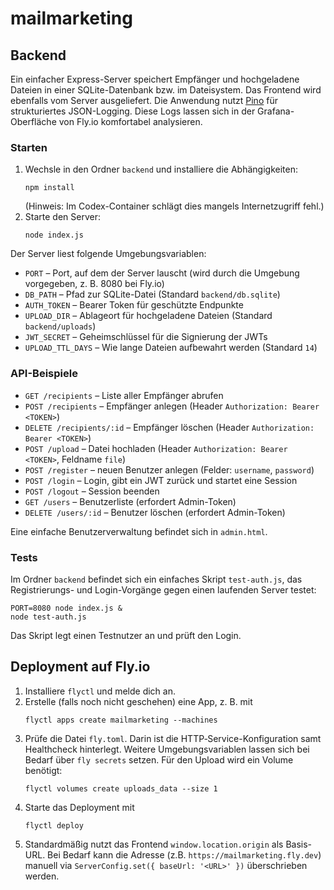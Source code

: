 # mailmarketing

## Backend

Ein einfacher Express-Server speichert Empfänger und hochgeladene Dateien in einer SQLite-Datenbank bzw. im Dateisystem. Das Frontend wird ebenfalls vom Server ausgeliefert.
Die Anwendung nutzt [Pino](https://getpino.io) für strukturiertes JSON-Logging. Diese Logs lassen sich in der Grafana-Oberfläche von Fly.io komfortabel analysieren.

### Starten

1. Wechsle in den Ordner `backend` und installiere die Abhängigkeiten:
   ```
   npm install
   ```
   (Hinweis: Im Codex-Container schlägt dies mangels Internetzugriff fehl.)
2. Starte den Server:
   ```
   node index.js
   ```

Der Server liest folgende Umgebungsvariablen:
 - `PORT` – Port, auf dem der Server lauscht (wird durch die Umgebung vorgegeben, z. B. 8080 bei Fly.io)
- `DB_PATH` – Pfad zur SQLite-Datei (Standard `backend/db.sqlite`)
- `AUTH_TOKEN` – Bearer Token für geschützte Endpunkte
- `UPLOAD_DIR` – Ablageort für hochgeladene Dateien (Standard `backend/uploads`)
- `JWT_SECRET` – Geheimschlüssel für die Signierung der JWTs
- `UPLOAD_TTL_DAYS` – Wie lange Dateien aufbewahrt werden (Standard `14`)

### API-Beispiele

- `GET /recipients` – Liste aller Empfänger abrufen
- `POST /recipients` – Empfänger anlegen (Header `Authorization: Bearer <TOKEN>`)
- `DELETE /recipients/:id` – Empfänger löschen (Header `Authorization: Bearer <TOKEN>`)
- `POST /upload` – Datei hochladen (Header `Authorization: Bearer <TOKEN>`, Feldname `file`)
- `POST /register` – neuen Benutzer anlegen (Felder: `username`, `password`)
- `POST /login` – Login, gibt ein JWT zurück und startet eine Session
- `POST /logout` – Session beenden
- `GET /users` – Benutzerliste (erfordert Admin-Token)
- `DELETE /users/:id` – Benutzer löschen (erfordert Admin-Token)

Eine einfache Benutzerverwaltung befindet sich in `admin.html`.

### Tests

Im Ordner `backend` befindet sich ein einfaches Skript `test-auth.js`, das Registrierungs-
und Login-Vorgänge gegen einen laufenden Server testet:

```
PORT=8080 node index.js &
node test-auth.js
```
Das Skript legt einen Testnutzer an und prüft den Login.

## Deployment auf Fly.io

1. Installiere `flyctl` und melde dich an.
2. Erstelle (falls noch nicht geschehen) eine App, z. B. mit
   ```
   flyctl apps create mailmarketing --machines
   ```
3. Prüfe die Datei `fly.toml`. Darin ist die HTTP‑Service-Konfiguration samt
   Healthcheck hinterlegt. Weitere Umgebungsvariablen lassen sich bei Bedarf
   über `fly secrets` setzen.
   Für den Upload wird ein Volume benötigt:
   ```
   flyctl volumes create uploads_data --size 1
   ```
4. Starte das Deployment mit
   ```
   flyctl deploy
   ```
5. Standardmäßig nutzt das Frontend `window.location.origin` als Basis-URL.
   Bei Bedarf kann die Adresse (z.B. `https://mailmarketing.fly.dev`)
   manuell via `ServerConfig.set({ baseUrl: '<URL>' })` überschrieben werden.

